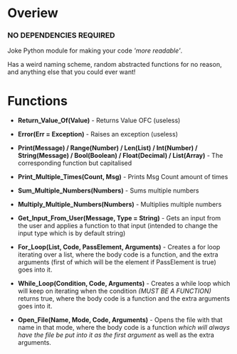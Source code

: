 
# Overiew

### NO DEPENDENCIES REQUIRED

Joke Python module for making your code *\'more readable\'*.

Has a weird naming scheme, random abstracted functions for no reason, and anything else that you could ever want!

  

# Functions

  

-  **Return_Value_Of(Value)** - Returns Value OFC (useless)

- **Error(Err = Exception)** - Raises an exception (useless)

-  **Print(Message) / Range(Number) / Len(List) / Int(Number) / String(Message) / Bool(Boolean)  / Float(Decimal) / List(Array)** - The corresponding function but capitalised

-  **Print_Multiple_Times(Count, Msg)** - Prints Msg Count amount of times

-  **Sum_Multiple_Numbers(Numbers)** - Sums multiple numbers

-  **Multiply_Multiple_Numbers(Numbers)** - Multiplies multiple numbers

-  **Get_Input_From_User(Message, Type = String)** - Gets an input from the user and applies a function to that input (intended to change the input type which is by default string)

-  **For_Loop(List, Code, PassElement, Arguments)** - Creates a for loop iterating over a list, where the body code is a function, and the extra arguments (first of which will be the element if PassElement is true) goes into it.

-  **While_Loop(Condition, Code, Arguments)** - Creates a while loop which will keep on iterating when the condition *(MUST BE A FUNCTION)* returns true, where the body code is a function and the extra arguments goes into it.

-  **Open_File(Name, Mode, Code, Arguments)** - Opens the file with that name in that mode, where the body code is a function *which will always have the file be put into it as the first argument* as well as the extra arguments.